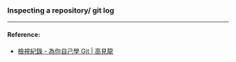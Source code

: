 ### Inspecting a repository/ git log



----
#### Reference:
* [檢視紀錄 - 為你自己學 Git | 高見龍](https://gitbook.tw/chapters/using-git/log.html)
